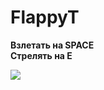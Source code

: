# FlappyT

**Взлетать на SPACE**  
**Стрелять на E**  

![](https://github.com/skoofix/FlappyT/blob/main/gameplay.gif)
